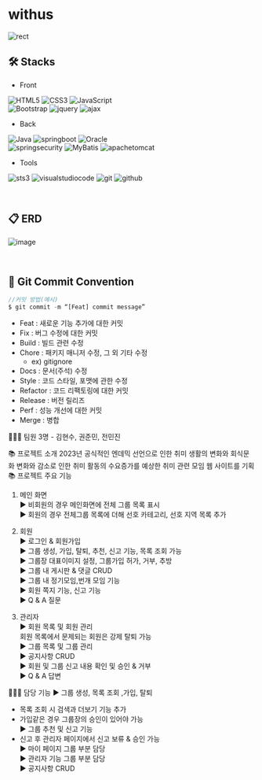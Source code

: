 # withus

![rect](https://capsule-render.vercel.app/api?type=rect&color=gradient&text=%20WU%20&fontAlign=40&fontSize=30&textBg=true&desc=With%20Us&descAlign=60&descAlignY=50)

## 🛠 Stacks

- Front
  
![HTML5](https://img.shields.io/badge/html5-E34F26?style=for-the-badge&logo=html5&logoColor=white)
![CSS3](https://img.shields.io/badge/CSS3-1572B6?style=for-the-badge&logo=CSS3&logoColor=white)
![JavaScript](https://img.shields.io/badge/JavaScript-F7DF1E?style=for-the-badge&logo=JavaScript&logoColor=white) <br>
![Bootstrap](https://img.shields.io/badge/bootstrap-7952B3?style=for-the-badge&logo=bootstrap&logoColor=white)
![jquery](https://img.shields.io/badge/jquery-0769AD?style=for-the-badge&logo=jquery&logoColor=white)
![ajax](https://img.shields.io/badge/ajax-333333?style=for-the-badge&logo=ajax&logoColor=white)
- Back
  
![Java](https://img.shields.io/badge/Java-007396.svg?&style=for-the-badge&logo=Java&logoColor=white)
![springboot](https://img.shields.io/badge/spring&nbsp;boot-6DB33F.svg?&style=for-the-badge&logo=springboot&logoColor=white)
![Oracle](https://img.shields.io/badge/Oracle-F80000.svg?&style=for-the-badge&logo=Oracle&logoColor=white) <br>
![springsecurity](https://img.shields.io/badge/spring&nbsp;security-6DB33F.svg?&style=for-the-badge&logo=springsecurity&logoColor=white)
![MyBatis](https://img.shields.io/badge/MyBatis-191A1B.svg?&style=for-the-badge&logo=MyBatis&logoColor=white)
![apachetomcat](https://img.shields.io/badge/apache&nbsp;tomcat-F8DC75.svg?&style=for-the-badge&logo=apachetomcat&logoColor=black)
- Tools

![sts3](https://img.shields.io/badge/sts3-6DB33F.svg?&style=for-the-badge&logo=sts3&logoColor=white)
![visualstudiocode](https://img.shields.io/badge/vs&nbsp;code-6DB33F.svg?&style=for-the-badge&logo=visualstudiocode&logoColor=white)
![git](https://img.shields.io/badge/git-F05032.svg?&style=for-the-badge&logo=git&logoColor=white)
![github](https://img.shields.io/badge/github-181717.svg?&style=for-the-badge&logo=github&logoColor=white)

<br>

## 📋 ERD

![image](https://github.com/kimm9803/withus/assets/118273341/4c41752e-3290-49f7-af51-a733deb88e43)

<br>

## 📌 Git Commit Convention
```jsx
//커밋 방법(예시)
$ git commit -m “[Feat] commit message”
```
- Feat : 새로운 기능 추가에 대한 커밋
- Fix : 버그 수정에 대한 커밋
- Build : 빌드 관련 수정
- Chore : 패키지 매니저 수정, 그 외 기타 수정
    - ex) gitignore
- Docs : 문서(주석) 수정
- Style : 코드 스타일, 포맷에 관한 수정
- Refactor : 코드 리팩토링에 대한 커밋
- Release : 버전 릴리즈
- Perf : 성능 개선에 대한 커밋
- Merge : 병합

👨‍👦‍👦 팀원
3명 - 김현수, 권준민, 전민진

📚 프로젝트 소개
2023년 공식적인 엔데믹 선언으로 인한 취미 생활의 변화와 회식문화 변화와 감소로 인한 취미 활동의 수요증가를 예상한 취미 관련 모임 웹 사이트를 기획  <br/>
📚 프로젝트 주요 기능<br/>
1. 메인 화면 <br/>
▶ 비회원의 경우 메인화면에 전체 그룹 목록 표시 <br/>
▶ 회원의 경우 전체그룹 목록에 더해 선호 카테고리, 선호 지역 목록 추가 <br/>

2. 회원 <br/>
▶ 로그인 & 회원가입 <br/>
▶ 그룹 생성, 가입, 탈퇴, 추천, 신고 기능, 목록 조회 가능 <br/>
▶ 그룹장 대표이미지 설정, 그룹가입 허가, 거부, 추방 <br/>
▶ 그룹 내 게시판 &  댓글 CRUD <br/>
▶ 그룹 내 정기모임,번개 모임 기능 <br/>
▶ 회원 쪽지 기능, 신고 기능 <br/>
▶ Q & A 질문 <br/>

3. 관리자 <br/>
▶ 회원 목록 및 회원 관리 <br/>
회원 목록에서 문제되는 회원은 강제 탈퇴 가능 <br/>
▶ 그룹 목록 및 그룹 관리 <br/>
▶ 공지사항 CRUD <br/>
▶ 회원 및 그룹 신고 내용 확인 및 승인 & 거부 <br/>
▶ Q & A 답변 <br/>

👨‍👦‍👦 담당 기능
▶ 그룹 생성, 목록 조회 ,가입, 탈퇴
- 목록 조회 시 검색과 더보기 기능 추가 <br/>
- 가입같은 경우 그룹장의 승인이 있어야 가능 <br/>
▶ 그룹 추천 및 신고 기능 
- 신고 후 관리자 페이지에서 신고 보류 & 승인 가능 <br/>
▶ 마이 페이지 그룹 부분 담당 <br/>
▶ 관리자 기능 그룹 부분 담당 <br/>
▶ 공지사항 CRUD <br/> 
